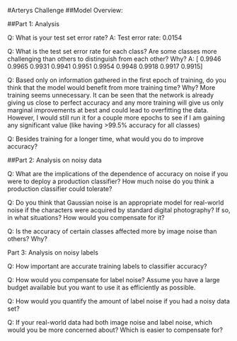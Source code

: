 #Arterys Challenge
##Model Overview:

##Part 1: Analysis


Q: What is your test set error rate?
A: Test error rate: 0.0154

Q: What is the test set error rate for each class? Are some classes more challenging than others to distinguish from each other? Why?
A: [ 0.9946  0.9965  0.9931  0.9941  0.9951  0.9954  0.9948  0.9918  0.9917 0.9915]


Q: Based only on information gathered in the first epoch of training, do you think that the model would benefit from more training time? Why?
More training seems unnecessary. It can be seen that the network is already giving us close to perfect accuracy and any more training will give us only marginal improvements at best and could lead to overfitting the data. However, I would still run it for a couple more epochs to see if I am gaining any significant value (like having >99.5% accuracy for all classes)

Q: Besides training for a longer time, what would you do to improve accuracy?


##Part 2: Analysis on noisy data


Q: What are the implications of the dependence of accuracy on noise if you were to deploy a production classifier? How much noise do you think a production classifier could tolerate?

Q: Do you think that Gaussian noise is an appropriate model for real-world noise if the characters were acquired by standard digital photography? If so, in what situations? How would you compensate for it?

Q: Is the accuracy of certain classes affected more by image noise than others? Why?


Part 3: Analysis on noisy labels


Q: How important are accurate training labels to classifier accuracy?

Q: How would you compensate for label noise? Assume you have a large budget available but you want to use it as efficiently as possible.


Q: How would you quantify the amount of label noise if you had a noisy data set?

Q: If your real-world data had both image noise and label noise, which would you be more concerned about? Which is easier to compensate for?
